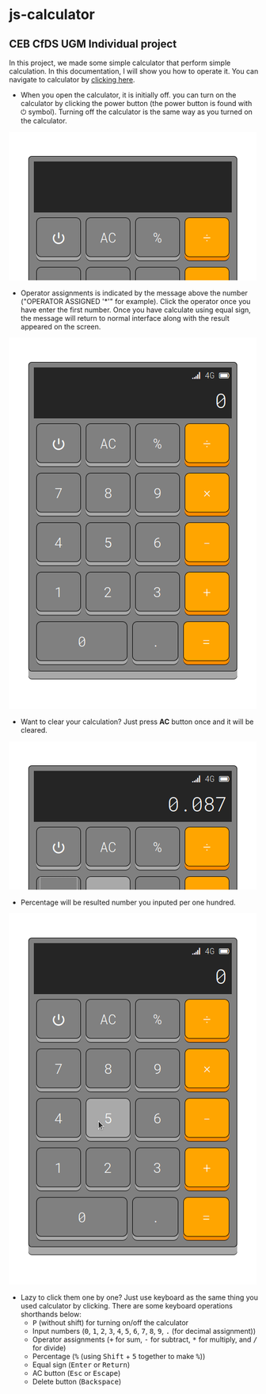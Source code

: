 # js-calculator
## CEB CfDS UGM Individual project

In this project, we made some simple calculator that perform simple calculation. In this documentation, I will show you how to operate it. You can navigate to calculator by [clicking here](https://daimessdn.github.io/js-calculator).

- When you open the calculator, it is initially off. you can turn on the calculator by clicking the power button (the power button is found with &#x23fb; symbol). Turning off the calculator is the same way as you turned on the calculator.

![turning on/off the calculator](src/out1.gif)

- Operator assignments is indicated by the message above the number ("OPERATOR ASSIGNED '\*'" for example). Click the operator once you have enter the first number. Once you have calculate using equal sign, the message will return to normal interface along with the result appeared on the screen.

![operator assignments](src/out2.gif)

- Want to clear your calculation? Just press **AC** button once and it will be cleared.

![all clear](src/out3.gif)

- Percentage will be resulted number you inputed per one hundred.

![percentage](src/out4.gif)

- Lazy to click them one by one? Just use keyboard as the same thing you used calculator by clicking. There are some keyboard operations shorthands below:
	- <kbd>P</kbd> (without shift) for turning on/off the calculator
	- Input numbers (<kbd>0</kbd>, <kbd>1</kbd>, <kbd>2</kbd>, <kbd>3</kbd>, <kbd>4</kbd>, <kbd>5</kbd>, <kbd>6</kbd>, <kbd>7</kbd>, <kbd>8</kbd>, <kbd>9</kbd>, <kbd>.</kbd> (for decimal assignment))
	- Operator assignments (<kbd>+</kbd> for sum, <kbd>-</kbd> for subtract, <kbd>\*</kbd> for multiply, and <kbd>/</kbd> for divide)
	- Percentage (<kbd>%</kbd> (using <kbd>Shift</kbd> + <kbd>5</kbd> together to make <kbd>%</kbd>))
	- Equal sign (<kbd>Enter</kbd> or <kbd>Return</kbd>)
	- AC button (<kbd>Esc</kbd> or <kbd>Escape</kbd>)
	- Delete button (<kbd>Backspace</kbd>)